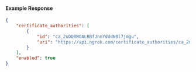<!-- Code generated for API Clients. DO NOT EDIT. -->

#### Example Response

```json
{
	"certificate_authorities": [
		{
			"id": "ca_2uDDRWOALBBfJnnYdddNBl7jmgu",
			"uri": "https://api.ngrok.com/certificate_authorities/ca_2uDDRWOALBBfJnnYdddNBl7jmgu"
		}
	],
	"enabled": true
}
```
